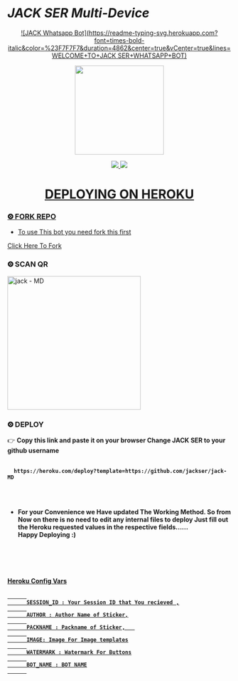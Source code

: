 
# *JACK SER Multi-Device*
<div align="center">
  
  [![JACK Whatsapp Bot](https://readme-typing-svg.herokuapp.com?font=times-bold-italic&color=%23F7F7F7&duration=4862&center=true&vCenter=true&lines=WELCOME+TO+JACK SER+WHATSAPP+BOT)](https://github.com/jackser6/Millie)
</div>
<div align="center">
  <img border-radius: 15px src="https://i.imgur.com/Pf1Wynm.png" width="200" height="200"/>

<p align="center">
  <a href="https://instagram.com/ylnt_jack"><img src="https://img.shields.io/badge/Instagram-E4405F?style=for-the-badge&logo=instagram&logoColor=white"/> 
  <a href="https://wa.me/919744106247"><img src="https://img.shields.io/badge/WhatsApp-25D366?style=for-the-badge&logo=whatsapp&logoColor=white" />
</p>
<div align="center">

# DEPLOYING ON HEROKU
  <div align="left">
   
### ⨷ FORK REPO

- To use This bot you need fork this first <br>

[Click Here To Fork](https://github.com/jackser6/jack-MD/fork)

### ⨷ SCAN QR
  <a href="https://bit.ly/jackser-QR"><img title="jack - MD" src="https://repl.it/badge/github/quiec/whatsasena" width="300"></a>

### ⨷ DEPLOY

  
  

👉 <b>Copy this link and paste it on your browser Change JACK SER to your github username<b> <br><br>
```
  https://heroku.com/deploy?template=https://github.com/jackser/jack-MD
```
<br>

<br>
    
    
- For your Convenience we Have updated The Working Method. So from Now on there is no need to edit any internal files to deploy Just fill out the Heroku requested values in the respective fields...... <br>
    <b>Happy Deploying :)<b>
<br>

<br>
      
#
      
      
      
      
#### <u>Heroku Config Vars<u>
      
```
      
      SESSION_ID : Your Session ID that You recieved ,
      
      AUTHOR : Author Name of Sticker,
      
      PACKNAME : Packname of Sticker,   
      
      IMAGE: Image For Image templates
      
      WATERMARK : Watermark For Buttons
      
      BOT_NAME : BOT NAME
      
```

  



</div>











<div align="left">
  

